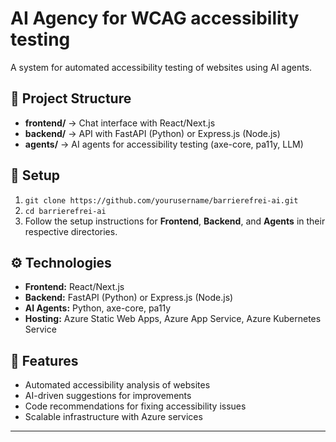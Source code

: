 # AI Agency for WCAG accessibility testing
A system for automated accessibility testing of websites using AI agents.

## 📂 Project Structure
- **frontend/** → Chat interface with React/Next.js
- **backend/** → API with FastAPI (Python) or Express.js (Node.js)
- **agents/** → AI agents for accessibility testing (axe-core, pa11y, LLM)

## 🚀 Setup
1. `git clone https://github.com/yourusername/barrierefrei-ai.git`
2. `cd barrierefrei-ai`
3. Follow the setup instructions for **Frontend**, **Backend**, and **Agents** in their respective directories.

## ⚙ Technologies
- **Frontend:** React/Next.js
- **Backend:** FastAPI (Python) or Express.js (Node.js)
- **AI Agents:** Python, axe-core, pa11y
- **Hosting:** Azure Static Web Apps, Azure App Service, Azure Kubernetes Service

## 📌 Features
- Automated accessibility analysis of websites
- AI-driven suggestions for improvements
- Code recommendations for fixing accessibility issues
- Scalable infrastructure with Azure services

---